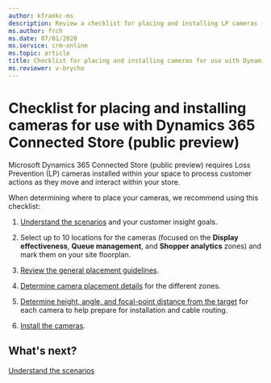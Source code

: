 ```yaml
---
author: kfrankc-ms
description: Review a checklist for placing and installing LP cameras for use with Dynamics 365 Connected Store (public preview)
ms.author: frch
ms.date: 07/01/2020
ms.service: crm-online
ms.topic: article
title: Checklist for placing and installing cameras for use with Dynamics 365 Connected Store (public preview)
ms.reviewer: v-brycho
---
```


# Checklist for placing and installing cameras for use with Dynamics 365 Connected Store (public preview)

Microsoft Dynamics 365 Connected Store (public preview) requires Loss Prevention (LP) cameras installed within your space to process customer actions as they move and interact within your store.

When determining where to place your cameras, we recommend using this checklist:

1. [Understand the scenarios](camera-placement-general.md) and your customer insight goals.

2. Select up to 10 locations for the cameras (focused on the **Display effectiveness**, **Queue management**, and **Shopper analytics** zones) and mark them on your site floorplan.

3. [Review the general placement guidelines](camera-placement-recommendations.md).

4. [Determine camera placement details](camera-placement-recommendations.md) for the different zones.

5. [Determine height, angle, and focal-point distance from the target](camera-placement-recommendations.md)  for each camera to help prepare for installation and cable routing.

6. [Install the cameras](install-cameras.md).

## What's next?

[Understand the scenarios](camera-placement-general.md)
